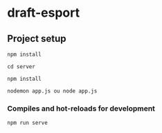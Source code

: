 # draft-esport

## Project setup
```
npm install
```
```
cd server
```
```
npm install
```
```
nodemon app.js ou node app.js
```
### Compiles and hot-reloads for development
```
npm run serve
```

#
